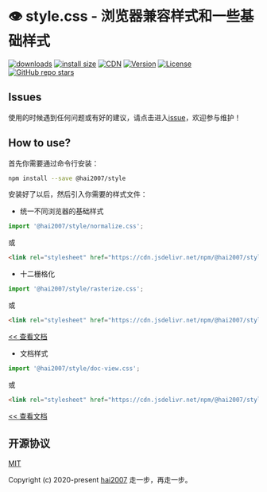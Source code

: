 # 👁️ style.css - 浏览器兼容样式和一些基础样式

<p>
  <a href="https://hai2007.gitee.io/npm-downloads?interval=7&packages=@hai2007/style"><img src="https://img.shields.io/npm/dm/@hai2007/style.svg" alt="downloads"></a>
  <a href="https://packagephobia.now.sh/result?p=@hai2007/style"><img src="https://packagephobia.now.sh/badge?p=@hai2007/style" alt="install size"></a>
  <a href="https://www.jsdelivr.com/package/npm/@hai2007/style"><img src="https://data.jsdelivr.com/v1/package/npm/@hai2007/style/badge" alt="CDN"></a>
  <a href="https://www.npmjs.com/package/@hai2007/style"><img src="https://img.shields.io/npm/v/@hai2007/style.svg" alt="Version"></a>
  <a href="https://github.com/hai2007/style.css/blob/master/LICENSE"><img src="https://img.shields.io/npm/l/@hai2007/style.svg" alt="License"></a>
    <a href="https://github.com/hai2007/style.css">
        <img alt="GitHub repo stars" src="https://img.shields.io/github/stars/hai2007/style.css?style=social">
    </a>
</p>

## Issues
使用的时候遇到任何问题或有好的建议，请点击进入[issue](https://github.com/hai2007/style.css/issues)，欢迎参与维护！

## How to use?
首先你需要通过命令行安装：

```bash
npm install --save @hai2007/style
```

安装好了以后，然后引入你需要的样式文件：

- 统一不同浏览器的基础样式

```js
import '@hai2007/style/normalize.css';
```

或

```html
<link rel="stylesheet" href="https://cdn.jsdelivr.net/npm/@hai2007/style/normalize.css">
```

- 十二栅格化

```js
import '@hai2007/style/rasterize.css';
```

或

```html
<link rel="stylesheet" href="https://cdn.jsdelivr.net/npm/@hai2007/style/rasterize.css">
```

[<< 查看文档](./apis/rasterize.md)

- 文档样式

```js
import '@hai2007/style/doc-view.css';
```

或

```html
<link rel="stylesheet" href="https://cdn.jsdelivr.net/npm/@hai2007/style/doc-view.css">
```

[<< 查看文档](./apis/doc-view.md)

开源协议
---------------------------------------
[MIT](https://github.com/hai2007/style.css/blob/master/LICENSE)

Copyright (c) 2020-present [hai2007](https://hai2007.gitee.io/sweethome/) 走一步，再走一步。
